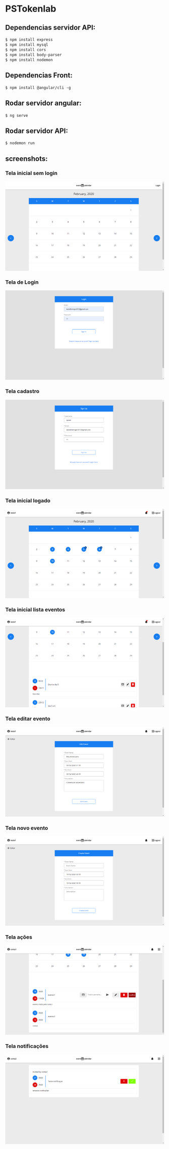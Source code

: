 # PSTokenlab
## Dependencias servidor API:
````
$ npm install express
$ npm install mysql
$ npm install cors
$ npm install body-parser
$ npm install nodemon
````

## Dependencias Front:
````
$ npm install @angular/cli -g
````



## Rodar servidor angular:

````
$ ng serve

````
## Rodar servidor API:

````
$ nodemon run
````
## screenshots:

### Tela inicial sem login

![tela-inicial-sem-login](https://raw.githubusercontent.com/DanielHeringer/PSTokenlab/master/ScreenShots/tela-inicial-sem-login.png)

 ### Tela de Login
 
![tela-login](https://raw.githubusercontent.com/DanielHeringer/PSTokenlab/master/ScreenShots/tela-login.png)

 ### Tela cadastro 
 
![tela-cadastro](https://raw.githubusercontent.com/DanielHeringer/PSTokenlab/master/ScreenShots/tela-cadastro.png)
 
 ### Tela inicial logado
 
![tela-inicial-logado](https://raw.githubusercontent.com/DanielHeringer/PSTokenlab/master/ScreenShots/tela-inicial-logado.png)

 ### Tela inicial lista eventos
 
![tela-inicial-lista-eventos](https://raw.githubusercontent.com/DanielHeringer/PSTokenlab/master/ScreenShots/tela-inicial-lista-eventos.png)

 ### Tela editar evento
 
![tela-editar-evento](https://raw.githubusercontent.com/DanielHeringer/PSTokenlab/master/ScreenShots/tela-editar-evento.png)

 ### Tela novo evento
 
![tela-novo-evento](https://raw.githubusercontent.com/DanielHeringer/PSTokenlab/master/ScreenShots/tela-novo-evento.png)

 ### Tela ações
 
![tela-acoes](https://raw.githubusercontent.com/DanielHeringer/PSTokenlab/master/ScreenShots/tela-acoes.png)

 ### Tela notificações
 
![tela-notificacoes](https://raw.githubusercontent.com/DanielHeringer/PSTokenlab/master/ScreenShots/tela-notificacoes.png)
